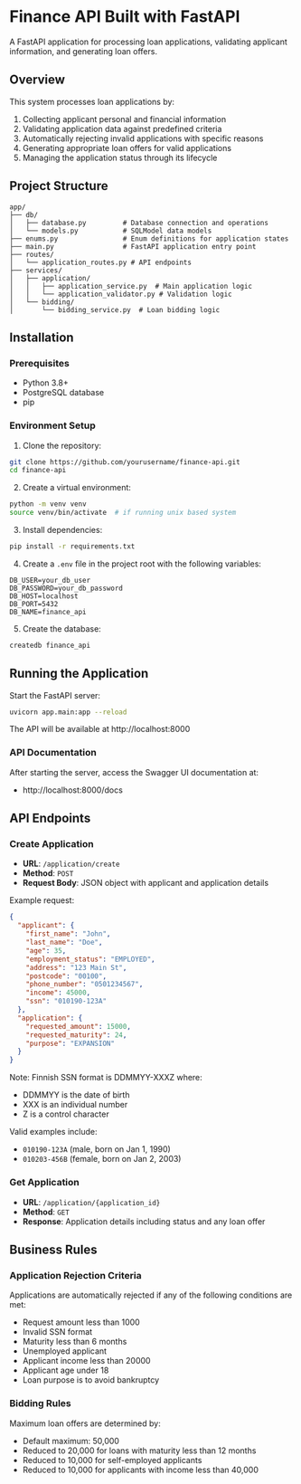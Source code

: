 # Finance API Built with FastAPI

A FastAPI application for processing loan applications, validating applicant information, and generating loan offers.

## Overview

This system processes loan applications by:

1. Collecting applicant personal and financial information
2. Validating application data against predefined criteria
3. Automatically rejecting invalid applications with specific reasons
4. Generating appropriate loan offers for valid applications
5. Managing the application status through its lifecycle

## Project Structure

```
app/
├── db/
│   ├── database.py         # Database connection and operations
│   └── models.py           # SQLModel data models
├── enums.py                # Enum definitions for application states
├── main.py                 # FastAPI application entry point
├── routes/
│   └── application_routes.py # API endpoints
├── services/
│   ├── application/
│   │   ├── application_service.py  # Main application logic
│   │   └── application_validator.py # Validation logic
│   └── bidding/
│       └── bidding_service.py  # Loan bidding logic
```

## Installation

### Prerequisites

- Python 3.8+
- PostgreSQL database
- pip

### Environment Setup

1. Clone the repository:
```bash
git clone https://github.com/yourusername/finance-api.git
cd finance-api
```

2. Create a virtual environment:
```bash
python -m venv venv
source venv/bin/activate  # if running unix based system
```

3. Install dependencies:
```bash
pip install -r requirements.txt
```

4. Create a `.env` file in the project root with the following variables:
```
DB_USER=your_db_user
DB_PASSWORD=your_db_password
DB_HOST=localhost
DB_PORT=5432
DB_NAME=finance_api
```

5. Create the database:
```bash
createdb finance_api
```

## Running the Application

Start the FastAPI server:
```bash
uvicorn app.main:app --reload
```

The API will be available at http://localhost:8000

### API Documentation

After starting the server, access the Swagger UI documentation at:
- http://localhost:8000/docs

## API Endpoints

### Create Application
- **URL**: `/application/create`
- **Method**: `POST`
- **Request Body**: JSON object with applicant and application details

Example request:
```json
{
  "applicant": {
    "first_name": "John",
    "last_name": "Doe",
    "age": 35,
    "employment_status": "EMPLOYED",
    "address": "123 Main St",
    "postcode": "00100",
    "phone_number": "0501234567",
    "income": 45000,
    "ssn": "010190-123A"
  },
  "application": {
    "requested_amount": 15000,
    "requested_maturity": 24,
    "purpose": "EXPANSION"
  }
}
```

Note: Finnish SSN format is DDMMYY-XXXZ where:
- DDMMYY is the date of birth
- XXX is an individual number
- Z is a control character

Valid examples include:
- `010190-123A` (male, born on Jan 1, 1990)
- `010203-456B` (female, born on Jan 2, 2003)

### Get Application
- **URL**: `/application/{application_id}`
- **Method**: `GET`
- **Response**: Application details including status and any loan offer

## Business Rules

### Application Rejection Criteria

Applications are automatically rejected if any of the following conditions are met:
- Request amount less than 1000
- Invalid SSN format
- Maturity less than 6 months
- Unemployed applicant
- Applicant income less than 20000
- Applicant age under 18
- Loan purpose is to avoid bankruptcy

### Bidding Rules

Maximum loan offers are determined by:
- Default maximum: 50,000
- Reduced to 20,000 for loans with maturity less than 12 months
- Reduced to 10,000 for self-employed applicants
- Reduced to 10,000 for applicants with income less than 40,000